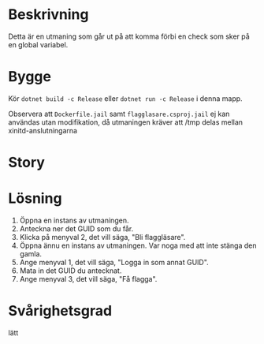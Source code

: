 # Beskrivning
Detta är en utmaning som går ut på att komma förbi en check som sker på en global variabel.

# Bygge
Kör `dotnet build -c Release` eller `dotnet run -c Release` i denna mapp.

Observera att `Dockerfile.jail` samt `flagglasare.csproj.jail` ej kan användas utan modifikation, då utmaningen kräver att /tmp delas mellan xinitd-anslutningarna

# Story

# Lösning
1. Öppna en instans av utmaningen.
2. Anteckna ner det GUID som du får.
3. Klicka på menyval 2, det vill säga, "Bli flaggläsare".
4. Öppna ännu en instans av utmaningen. Var noga med att inte stänga den gamla.
5. Ange menyval 1, det vill säga, "Logga in som annat GUID".
6. Mata in det GUID du antecknat.
7. Ange menyval 3, det vill säga, "Få flagga".

# Svårighetsgrad
lätt